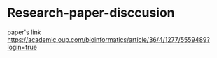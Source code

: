 # Research-paper-disccusion 
paper's link  https://academic.oup.com/bioinformatics/article/36/4/1277/5559489?login=true

